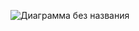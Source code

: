 ![Диаграмма без названия](https://github.com/Nataella/Grace/assets/151657470/a7bee480-4944-4d7d-a971-a854de916b29)
